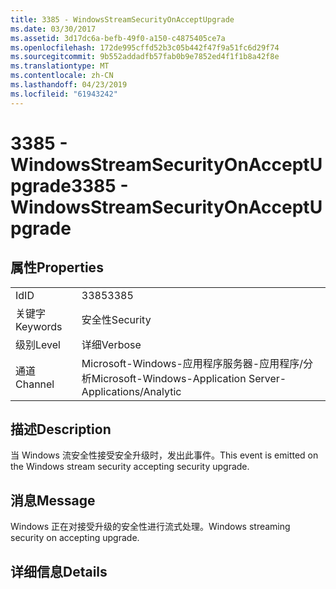 ```yaml
---
title: 3385 - WindowsStreamSecurityOnAcceptUpgrade
ms.date: 03/30/2017
ms.assetid: 3d17dc6a-befb-49f0-a150-c4875405ce7a
ms.openlocfilehash: 172de995cffd52b3c05b442f47f9a51fc6d29f74
ms.sourcegitcommit: 9b552addadfb57fab0b9e7852ed4f1f1b8a42f8e
ms.translationtype: MT
ms.contentlocale: zh-CN
ms.lasthandoff: 04/23/2019
ms.locfileid: "61943242"
---
```

# <a name="3385---windowsstreamsecurityonacceptupgrade"></a><span data-ttu-id="c876c-102">3385 - WindowsStreamSecurityOnAcceptUpgrade</span><span class="sxs-lookup"><span data-stu-id="c876c-102">3385 - WindowsStreamSecurityOnAcceptUpgrade</span></span>
## <a name="properties"></a><span data-ttu-id="c876c-103">属性</span><span class="sxs-lookup"><span data-stu-id="c876c-103">Properties</span></span>  
  
|||  
|-|-|  
|<span data-ttu-id="c876c-104">Id</span><span class="sxs-lookup"><span data-stu-id="c876c-104">ID</span></span>|<span data-ttu-id="c876c-105">3385</span><span class="sxs-lookup"><span data-stu-id="c876c-105">3385</span></span>|  
|<span data-ttu-id="c876c-106">关键字</span><span class="sxs-lookup"><span data-stu-id="c876c-106">Keywords</span></span>|<span data-ttu-id="c876c-107">安全性</span><span class="sxs-lookup"><span data-stu-id="c876c-107">Security</span></span>|  
|<span data-ttu-id="c876c-108">级别</span><span class="sxs-lookup"><span data-stu-id="c876c-108">Level</span></span>|<span data-ttu-id="c876c-109">详细</span><span class="sxs-lookup"><span data-stu-id="c876c-109">Verbose</span></span>|  
|<span data-ttu-id="c876c-110">通道</span><span class="sxs-lookup"><span data-stu-id="c876c-110">Channel</span></span>|<span data-ttu-id="c876c-111">Microsoft-Windows-应用程序服务器-应用程序/分析</span><span class="sxs-lookup"><span data-stu-id="c876c-111">Microsoft-Windows-Application Server-Applications/Analytic</span></span>|  
  
## <a name="description"></a><span data-ttu-id="c876c-112">描述</span><span class="sxs-lookup"><span data-stu-id="c876c-112">Description</span></span>  
 <span data-ttu-id="c876c-113">当 Windows 流安全性接受安全升级时，发出此事件。</span><span class="sxs-lookup"><span data-stu-id="c876c-113">This event is emitted on the Windows stream security accepting security upgrade.</span></span>  
  
## <a name="message"></a><span data-ttu-id="c876c-114">消息</span><span class="sxs-lookup"><span data-stu-id="c876c-114">Message</span></span>  
 <span data-ttu-id="c876c-115">Windows 正在对接受升级的安全性进行流式处理。</span><span class="sxs-lookup"><span data-stu-id="c876c-115">Windows streaming security on accepting upgrade.</span></span>  
  
## <a name="details"></a><span data-ttu-id="c876c-116">详细信息</span><span class="sxs-lookup"><span data-stu-id="c876c-116">Details</span></span>

